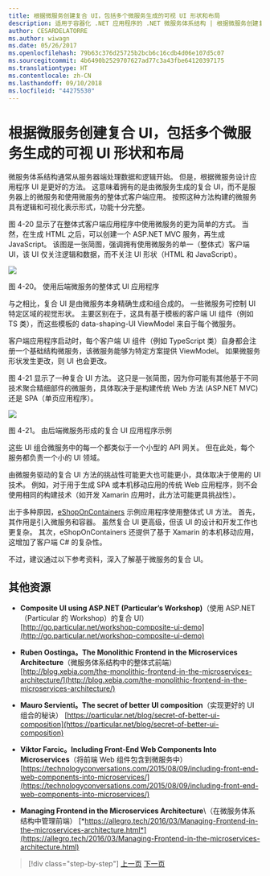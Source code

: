 ```yaml
---
title: 根据微服务创建复合 UI，包括多个微服务生成的可视 UI 形状和布局
description: 适用于容器化 .NET 应用程序的 .NET 微服务体系结构 | 根据微服务创建复合 UI，包括多个微服务生成的可视 UI 形状和布局
author: CESARDELATORRE
ms.author: wiwagn
ms.date: 05/26/2017
ms.openlocfilehash: 79b63c376d25725b2bcb6c16cdb4d06e107d5c07
ms.sourcegitcommit: 4b6490b2529707627ad77c3a43fbe64120397175
ms.translationtype: HT
ms.contentlocale: zh-CN
ms.lasthandoff: 09/10/2018
ms.locfileid: "44275530"
---
```

# <a name="creating-composite-ui-based-on-microservices-including-visual-ui-shape-and-layout-generated-by-multiple-microservices"></a>根据微服务创建复合 UI，包括多个微服务生成的可视 UI 形状和布局

微服务体系结构通常从服务器端处理数据和逻辑开始。 但是，根据微服务设计应用程序 UI 是更好的方法。 这意味着拥有的是由微服务生成的复合 UI，而不是服务器上的微服务和使用微服务的整体式客户端应用。 按照这种方法构建的微服务具有逻辑和可视化表示形式，功能十分完整。

图 4-20 显示了在整体式客户端应用程序中使用微服务的更为简单的方式。 当然，在生成 HTML 之后，可以创建一个 ASP.NET MVC 服务，再生成 JavaScript。 该图是一张简图，强调拥有使用微服务的单一（整体式）客户端 UI，该 UI 仅关注逻辑和数据，而不关注 UI 形状（HTML 和 JavaScript）。

![](./media/image20.png)

图 4-20。 使用后端微服务的整体式 UI 应用程序

与之相比，复合 UI 是由微服务本身精确生成和组合成的。 一些微服务可控制 UI 特定区域的视觉形状。 主要区别在于，这具有基于模板的客户端 UI 组件（例如 TS 类），而这些模板的 data-shaping-UI ViewModel 来自于每个微服务。

客户端应用程序启动时，每个客户端 UI 组件（例如 TypeScript 类）自身都会注册一个基础结构微服务，该微服务能够为特定方案提供 ViewModel。 如果微服务形状发生更改，则 UI 也会更改。

图 4-21 显示了一种复合 UI 方法。 这只是一张简图，因为你可能有其他基于不同技术聚合精细部件的微服务，具体取决于是构建传统 Web 方法 (ASP.NET MVC) 还是 SPA（单页应用程序）。

![](./media/image21.png)

图 4-21。 由后端微服务形成的复合 UI 应用程序示例

这些 UI 组合微服务中的每一个都类似于一个小型的 API 网关。 但在此处，每个服务都负责一个小的 UI 领域。

由微服务驱动的复合 UI 方法的挑战性可能更大也可能更小，具体取决于使用的 UI 技术。 例如，对于用于生成 SPA 或本机移动应用的传统 Web 应用程序，则不会使用相同的构建技术（如开发 Xamarin 应用时，此方法可能更具挑战性）。

出于多种原因，[eShopOnContainers](https://aka.ms/MicroservicesArchitecture) 示例应用程序使用整体式 UI 方法。 首先，其作用是引入微服务和容器。 虽然复合 UI 更高级，但该 UI 的设计和开发工作也更复杂。 其次，eShopOnContainers 还提供了基于 Xamarin 的本机移动应用，这增加了客户端 C\# 的复杂性。

不过，建议通过以下参考资料，深入了解基于微服务的复合 UI。

## <a name="additional-resources"></a>其他资源

-   **Composite UI using ASP.NET (Particular’s Workshop)**（使用 ASP.NET（Particular 的 Workshop）的复合 UI）
    [http://go.particular.net/workshop-composite-ui-demo](http://go.particular.net/workshop-composite-ui-demo)

-   **Ruben Oostinga。The Monolithic Frontend in the Microservices Architecture**（微服务体系结构中的整体式前端）
    [http://blog.xebia.com/the-monolithic-frontend-in-the-microservices-architecture/](http://blog.xebia.com/the-monolithic-frontend-in-the-microservices-architecture/)

-   **Mauro Servienti。The secret of better UI composition**（实现更好的 UI 组合的秘诀）
    [https://particular.net/blog/secret-of-better-ui-composition](https://particular.net/blog/secret-of-better-ui-composition)

-   **Viktor Farcic。Including Front-End Web Components Into Microservices**（将前端 Web 组件包含到微服务中）
    [https://technologyconversations.com/2015/08/09/including-front-end-web-components-into-microservices/](https://technologyconversations.com/2015/08/09/including-front-end-web-components-into-microservices/)

-   **Managing Frontend in the Microservices Architecture**\（在微服务体系结构中管理前端）
    [*https://allegro.tech/2016/03/Managing-Frontend-in-the-microservices-architecture.html*](https://allegro.tech/2016/03/Managing-Frontend-in-the-microservices-architecture.html)


>[!div class="step-by-step"]
[上一页](microservices-addressability-service-registry.md)
[下一页](resilient-high-availability-microservices.md)
